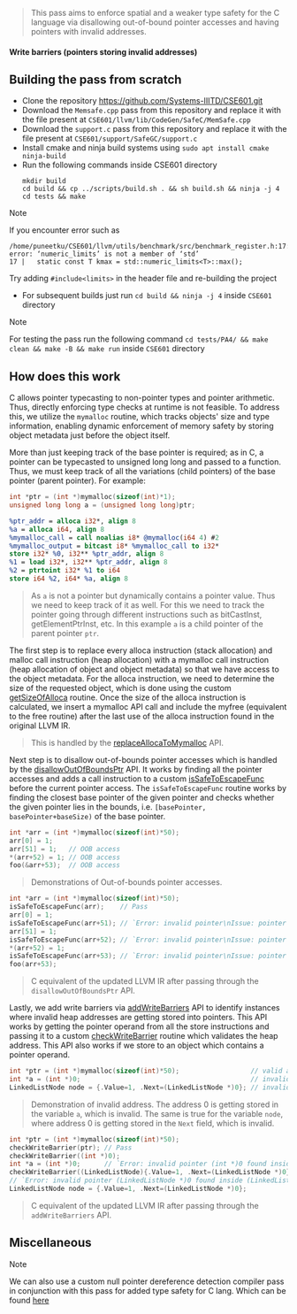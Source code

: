 > This pass aims to enforce spatial and a weaker type safety for the C language via disallowing out-of-bound pointer accesses and having pointers with invalid addresses.

#### Write barriers (pointers storing invalid addresses)


## Building the pass from scratch
- Clone the repository https://github.com/Systems-IIITD/CSE601.git
- Download the `Memsafe.cpp` pass from this repository and replace it with the file present at `CSE601/llvm/lib/CodeGen/SafeC/MemSafe.cpp`
- Download the `support.c` pass from this repository and replace it with the file present at `CSE601/support/SafeGC/support.c`
- Install cmake and ninja build systems using `sudo apt install cmake ninja-build`
- Run the following commands inside CSE601 directory
  ``` console
  mkdir build
  cd build && cp ../scripts/build.sh . && sh build.sh && ninja -j 4
  cd tests && make
  ```
> [!Note]
> If you encounter error such as
> ``` console
> /home/puneetku/CSE601/llvm/utils/benchmark/src/benchmark_register.h:17:30: error: ‘numeric_limits’ is not a member of ‘std’
> 17 |   static const T kmax = std::numeric_limits<T>::max();
> ```
> Try adding `#include<limits>` in the header file and re-building the project
- For subsequent builds just run `cd build && ninja -j 4` inside `CSE601` directory
> [!Note]
> For testing the pass run the following command `cd tests/PA4/ && make clean && make -B && make run` inside `CSE601` directory

## How does this work
C allows pointer typecasting to non-pointer types and pointer arithmetic. Thus, directly enforcing type checks at runtime is not feasible. To address this, we utilize the `mymalloc` routine, which tracks objects' size and type information, enabling dynamic enforcement of memory safety by storing object metadata just before the object itself.

More than just keeping track of the base pointer is required; as in C, a pointer can be typecasted to unsigned long long and passed to a function. Thus, we must keep track of all the variations (child pointers) of the base pointer (parent pointer). For example:
``` c
int *ptr = (int *)mymalloc(sizeof(int)*1);
unsigned long long a = (unsigned long long)ptr;
```
``` llvm
%ptr_addr = alloca i32*, align 8
%a = alloca i64, align 8	
%mymalloc_call = call noalias i8* @mymalloc(i64 4) #2
%mymalloc_output = bitcast i8* %mymalloc_call to i32*
store i32* %0, i32** %ptr_addr, align 8
%1 = load i32*, i32** %ptr_addr, align 8
%2 = ptrtoint i32* %1 to i64
store i64 %2, i64* %a, align 8
```
> As `a` is not a pointer but dynamically contains a pointer value. Thus we need to keep track of it as well. For this we need to track the pointer going through different instructions such as bitCastInst, getElementPtrInst, etc. In this example `a` is a child pointer of the parent pointer `ptr`.

The first step is to replace every alloca instruction (stack allocation) and malloc call instruction (heap allocation) with a mymalloc call instruction (heap allocation of object and object metadata) so that we have access to the object metadata. For the alloca instruction, we need to determine the size of the requested object, which is done using the custom [getSizeOfAlloca](https://github.com/hyouteki/cop/blob/85915ab3f302626b6d80e7687dd354431654bb06/memsafe/MemSafe.cpp#L67-L80C2) routine. Once the size of the alloca instruction is calculated, we insert a mymalloc API call and include the myfree (equivalent to the free routine) after the last use of the alloca instruction found in the original LLVM IR.

> This is handled by the [replaceAllocaToMymalloc](https://github.com/hyouteki/cop/blob/8c91b14a81bb1a3a23e77d700422e2ac2c6161ab/memsafe/MemSafe.cpp#L82-L191) API.

Next step is to disallow out-of-bounds pointer accesses which is handled by the [disallowOutOfBoundsPtr](https://github.com/hyouteki/cop/blob/8c91b14a81bb1a3a23e77d700422e2ac2c6161ab/memsafe/MemSafe.cpp#L193-L259C2) API. It works by finding all the pointer accesses and adds a call instruction to a custom [isSafeToEscapeFunc](https://github.com/hyouteki/cop/blob/25c99cc5e4b7b7f1dde801def996db181f25a3f1/memsafe/support.c#L96-L115C2) before the current pointer access. The `isSafeToEscapeFunc` routine works by finding the closest base pointer of the given pointer and checks whether the given pointer lies in the bounds, i.e. `[basePointer, basePointer+baseSize)` of the base pointer.
``` c
int *arr = (int *)mymalloc(sizeof(int)*50);
arr[0] = 1;
arr[51] = 1;   // OOB access
*(arr+52) = 1; // OOB access
foo(&arr+53);  // OOB access
```
> Demonstrations of Out-of-bounds pointer accesses.
``` c
int *arr = (int *)mymalloc(sizeof(int)*50);
isSafeToEscapeFunc(arr);    // Pass
arr[0] = 1;
isSafeToEscapeFunc(arr+51); // `Error: invalid pointer\nIssue: pointer out of bounds of base pointer\n`
arr[51] = 1;
isSafeToEscapeFunc(arr+52); // `Error: invalid pointer\nIssue: pointer out of bounds of base pointer\n`
*(arr+52) = 1;
isSafeToEscapeFunc(arr+53); // `Error: invalid pointer\nIssue: pointer out of bounds of base pointer\n`
foo(arr+53);
```
> C equivalent of the updated LLVM IR after passing through the `disallowOutOfBoundsPtr` API.

Lastly, we add write barriers via [addWriteBarriers](https://github.com/hyouteki/cop/blob/8c91b14a81bb1a3a23e77d700422e2ac2c6161ab/memsafe/MemSafe.cpp#L261-L286C2) API to identify instances where invalid heap addresses are getting stored into pointers. This API works by getting the pointer operand from all the store instructions and passing it to a custom [checkWriteBarrier](https://github.com/hyouteki/cop/blob/25c99cc5e4b7b7f1dde801def996db181f25a3f1/memsafe/support.c#L117-L141C2) routine which validates the heap address. This API also works if we store to an object which contains a pointer operand.
``` c
int *ptr = (int *)mymalloc(sizeof(int)*50);                  // valid address
int *a = (int *)0;                                           // invalid address
LinkedListNode node = {.Value=1, .Next=(LinkedListNode *)0}; // invalid address
```
> Demonstration of invalid address. The address 0 is getting stored in the variable `a`, which is invalid. The same is true for the variable `node`, where address 0 is getting stored in the `Next` field, which is invalid.
``` c
int *ptr = (int *)mymalloc(sizeof(int)*50);
checkWriteBarrier(ptr); // Pass
checkWriteBarrier((int *)0);
int *a = (int *)0;      // `Error: invalid pointer (int *)0 found inside (int *)0\n`
checkWriteBarrier((LinkedListNode){.Value=1, .Next=(LinkedListNode *)0});
// `Error: invalid pointer (LinkedListNode *)0 found inside (LinkedListNode){.Value=1, .Next=(LinkedListNode *)0}\n`
LinkedListNode node = {.Value=1, .Next=(LinkedListNode *)0};
```
> C equivalent of the updated LLVM IR after passing through the `addWriteBarriers` API.

## Miscellaneous
> [!Note]
> We can also use a custom null pointer dereference detection compiler pass in conjunction with this pass for added type safety for C lang. Which can be found [here](../nullchecks)
